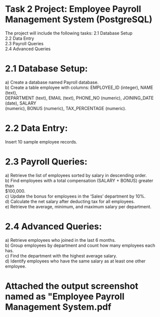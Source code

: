 # Task 2  Project: Employee Payroll Management System (PostgreSQL)

The project will include the following tasks:
                                         2.1  Database Setup  
                                         2.2  Data Entry  
                                         2.3  Payroll Queries  
                                         2.4  Advanced Queries  

# 2.1 Database Setup: 
a) Create a database named Payroll database.  
b) Create a table employee with columns: EMPLOYEE_ID (integer), NAME (text),  
DEPARTMENT (text), EMAIL (text), PHONE_NO (numeric), JOINING_DATE (date), SALARY  
(numeric), BONUS (numeric), TAX_PERCENTAGE (numeric).  

# 2.2  Data Entry:
Insert 10 sample employee records.

# 2.3 Payroll Queries:

a) Retrieve the list of employees sorted by salary in descending order.  
b) Find employees with a total compensation (SALARY + BONUS) greater than  
$100,000.  
c) Update the bonus for employees in the ‘Sales’ department by 10%.  
d) Calculate the net salary after deducting tax for all employees.  
e) Retrieve the average, minimum, and maximum salary per department.  

# 2.4 Advanced Queries:
a) Retrieve employees who joined in the last 6 months.    
b) Group employees by department and count how many employees each has.  
c) Find the department with the highest average salary.  
d) Identify employees who have the same salary as at least one other employee.

# Attached the output screenshot named as "Employee Payroll Management System.pdf
